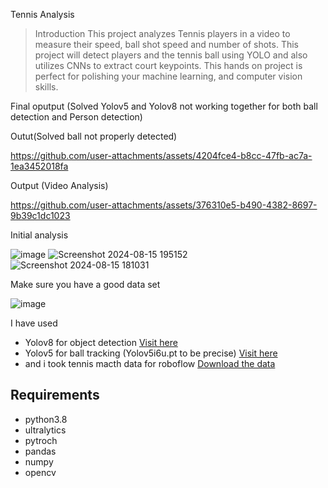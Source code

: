 Tennis Analysis

>Introduction
>This project analyzes Tennis players in a video to measure their speed, ball shot speed and number of shots. This project will detect players and the tennis ball using YOLO and also utilizes CNNs to extract court keypoints. This hands on project is perfect for polishing your machine learning, and computer vision skills. 


Final oputput (Solved Yolov5 and Yolov8 not working together for both ball detection and Person detection)

Outut(Solved ball not properly detected)

https://github.com/user-attachments/assets/4204fce4-b8cc-47fb-ac7a-1ea3452018fa

Output (Video Analysis)

https://github.com/user-attachments/assets/376310e5-b490-4382-8697-9b39c1dc1023


Initial analysis

![image](https://github.com/user-attachments/assets/09723fd3-958c-4174-9475-c1fbc26e80d4)
![Screenshot 2024-08-15 195152](https://github.com/user-attachments/assets/f17c0fc6-f7d8-49df-b285-98d8b3e3504e)
![Screenshot 2024-08-15 181031](https://github.com/user-attachments/assets/5e457578-8948-4d9a-83bf-b2c97b1167dc)

Make sure you have a good data set

![image](https://github.com/user-attachments/assets/258f23bc-dc98-49ec-ad4e-2e45ede5cbe5)

I have used 
- Yolov8 for object detection [Visit here](https://github.com/ultralytics/yolov5?tab=readme-ov-file)
- Yolov5 for ball tracking (Yolov5i6u.pt to be precise) [Visit here](https://github.com/ultralytics/ultralytics)
- and i took tennis macth data for roboflow [Download the data](https://universe.roboflow.com/viren-dhanwani/tennis-ball-detection)


## Requirements
* python3.8
* ultralytics
* pytroch
* pandas
* numpy 
* opencv
